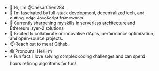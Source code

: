 - 👋 Hi, I’m @CaesarChen284
- 👀 I’m fascinated by full-stack development, decentralized tech, and cutting-edge JavaScript frameworks.
- 🌱 Currently sharpening my skills in serverless architecture and Ethereum layer-2 solutions.
- 💞️ Excited to collaborate on innovative dApps, performance optimization, and open-source projects.
- 📫 Reach out to me at Github.
- 😄 Pronouns: He/Him
- ⚡ Fun fact: I love solving complex coding challenges and can spend hours refining algorithms for fun!
